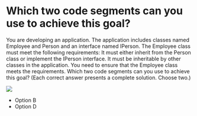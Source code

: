 ﻿# Which two code segments can you use to achieve this goal?

You are developing an application. The application includes classes named Employee and
Person and an interface named IPerson.
The Employee class must meet the following requirements:
It must either inherit from the Person class or implement the IPerson interface.
It must be inheritable by other classes in the application.
You need to ensure that the Employee class meets the requirements.
Which two code segments can you use to achieve this goal? (Each correct answer presents
a complete solution. Choose two.)

![](https://cdn.briefmenow.org/wp-content/uploads/70-483-v2/18.jpg)

* Option B
* Option D
